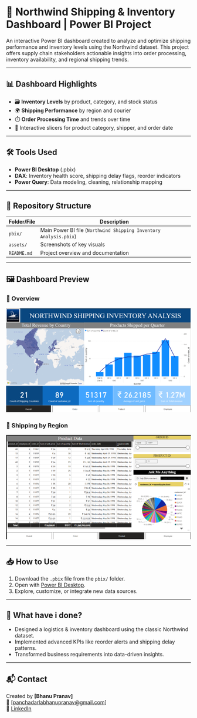# 🚢 Northwind Shipping & Inventory Dashboard | Power BI Project

An interactive Power BI dashboard created to analyze and optimize shipping performance and inventory levels using the Northwind dataset. This project offers supply chain stakeholders actionable insights into order processing, inventory availability, and regional shipping trends.

---

## 📊 Dashboard Highlights

- 🗃️ **Inventory Levels** by product, category, and stock status
- 🌍 **Shipping Performance** by region and courier
- ⏱️ **Order Processing Time** and trends over time
- 📌 Interactive slicers for product category, shipper, and order date

---

## 🛠️ Tools Used

- **Power BI Desktop** (.pbix)
- **DAX**: Inventory health score, shipping delay flags, reorder indicators
- **Power Query**: Data modeling, cleaning, relationship mapping

---

## 📁 Repository Structure

| Folder/File         | Description                                      |
|---------------------|--------------------------------------------------|
| `pbix/`             | Main Power BI file (`Northwind Shipping Inventory Analysis.pbix`) |
| `assets/`           | Screenshots of key visuals                       |
| `README.md`         | Project overview and documentation               |

---

## 🖼️ Dashboard Preview

### 🔹 Overview
![Full Dashboard](assets/Full_dashboard.png)

### 🔹 Shipping by Region
![Shipping by Region](assets/Products_Page.png)

---

## 📥 How to Use

1. Download the `.pbix` file from the `pbix/` folder.
2. Open with [Power BI Desktop](https://powerbi.microsoft.com/desktop).
3. Explore, customize, or integrate new data sources.

---

## 💼 What have i done?

- Designed a logistics & inventory dashboard using the classic Northwind dataset.
- Implemented advanced KPIs like reorder alerts and shipping delay patterns.
- Transformed business requirements into data-driven insights.

---

## 📬 Contact

Created by **[Bhanu Pranav]**  
📧 [panchadarlabhanupranav@gmail.com]  
🔗 [LinkedIn](https://www.linkedin.com/in/bhanu-pranav-panchadarla-7b83872a6)
